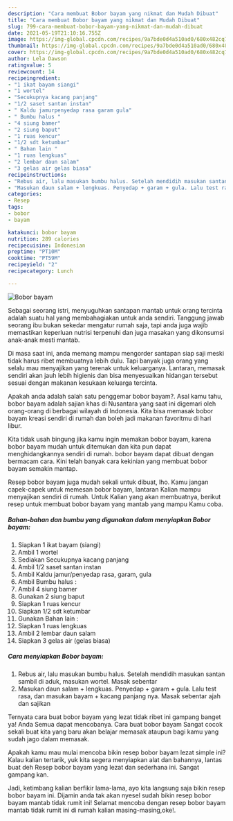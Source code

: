 ```yaml
---
description: "Cara membuat Bobor bayam yang nikmat dan Mudah Dibuat"
title: "Cara membuat Bobor bayam yang nikmat dan Mudah Dibuat"
slug: 799-cara-membuat-bobor-bayam-yang-nikmat-dan-mudah-dibuat
date: 2021-05-19T21:10:16.755Z
image: https://img-global.cpcdn.com/recipes/9a7bde0d4a510ad0/680x482cq70/bobor-bayam-foto-resep-utama.jpg
thumbnail: https://img-global.cpcdn.com/recipes/9a7bde0d4a510ad0/680x482cq70/bobor-bayam-foto-resep-utama.jpg
cover: https://img-global.cpcdn.com/recipes/9a7bde0d4a510ad0/680x482cq70/bobor-bayam-foto-resep-utama.jpg
author: Lela Dawson
ratingvalue: 5
reviewcount: 14
recipeingredient:
- "1 ikat bayam siangi"
- "1 wortel"
- "Secukupnya kacang panjang"
- "1/2 saset santan instan"
- " Kaldu jamurpenyedap rasa garam gula"
- " Bumbu halus "
- "4 siung bamer"
- "2 siung baput"
- "1 ruas kencur"
- "1/2 sdt ketumbar"
- " Bahan lain "
- "1 ruas lengkuas"
- "2 lembar daun salam"
- "3 gelas air gelas biasa"
recipeinstructions:
- "Rebus air, lalu masukan bumbu halus. Setelah mendidih masukan santan sambil di aduk, masukan wortel. Masak sebentar"
- "Masukan daun salam + lengkuas. Penyedap + garam + gula. Lalu test rasa, dan masukan bayam + kacang panjang nya. Masak sebentar ajah dan sajikan"
categories:
- Resep
tags:
- bobor
- bayam

katakunci: bobor bayam 
nutrition: 289 calories
recipecuisine: Indonesian
preptime: "PT10M"
cooktime: "PT59M"
recipeyield: "2"
recipecategory: Lunch

---
```



![Bobor bayam](https://img-global.cpcdn.com/recipes/9a7bde0d4a510ad0/680x482cq70/bobor-bayam-foto-resep-utama.jpg)

Sebagai seorang istri, menyuguhkan santapan mantab untuk orang tercinta adalah suatu hal yang membahagiakan untuk anda sendiri. Tanggung jawab seorang ibu bukan sekedar mengatur rumah saja, tapi anda juga wajib memastikan keperluan nutrisi terpenuhi dan juga masakan yang dikonsumsi anak-anak mesti mantab.

Di masa  saat ini, anda memang mampu mengorder santapan siap saji meski tidak harus ribet membuatnya lebih dulu. Tapi banyak juga orang yang selalu mau menyajikan yang terenak untuk keluarganya. Lantaran, memasak sendiri akan jauh lebih higienis dan bisa menyesuaikan hidangan tersebut sesuai dengan makanan kesukaan keluarga tercinta. 



Apakah anda adalah salah satu penggemar bobor bayam?. Asal kamu tahu, bobor bayam adalah sajian khas di Nusantara yang saat ini digemari oleh orang-orang di berbagai wilayah di Indonesia. Kita bisa memasak bobor bayam kreasi sendiri di rumah dan boleh jadi makanan favoritmu di hari libur.

Kita tidak usah bingung jika kamu ingin memakan bobor bayam, karena bobor bayam mudah untuk ditemukan dan kita pun dapat menghidangkannya sendiri di rumah. bobor bayam dapat dibuat dengan bermacam cara. Kini telah banyak cara kekinian yang membuat bobor bayam semakin mantap.

Resep bobor bayam juga mudah sekali untuk dibuat, lho. Kamu jangan capek-capek untuk memesan bobor bayam, lantaran Kalian mampu menyajikan sendiri di rumah. Untuk Kalian yang akan membuatnya, berikut resep untuk membuat bobor bayam yang mantab yang mampu Kamu coba.

<!--inarticleads1-->

##### Bahan-bahan dan bumbu yang digunakan dalam menyiapkan Bobor bayam:

1. Siapkan 1 ikat bayam (siangi)
1. Ambil 1 wortel
1. Sediakan Secukupnya kacang panjang
1. Ambil 1/2 saset santan instan
1. Ambil  Kaldu jamur/penyedap rasa, garam, gula
1. Ambil  Bumbu halus :
1. Ambil 4 siung bamer
1. Gunakan 2 siung baput
1. Siapkan 1 ruas kencur
1. Siapkan 1/2 sdt ketumbar
1. Gunakan  Bahan lain :
1. Siapkan 1 ruas lengkuas
1. Ambil 2 lembar daun salam
1. Siapkan 3 gelas air (gelas biasa)




<!--inarticleads2-->

##### Cara menyiapkan Bobor bayam:

1. Rebus air, lalu masukan bumbu halus. Setelah mendidih masukan santan sambil di aduk, masukan wortel. Masak sebentar
1. Masukan daun salam + lengkuas. Penyedap + garam + gula. Lalu test rasa, dan masukan bayam + kacang panjang nya. Masak sebentar ajah dan sajikan




Ternyata cara buat bobor bayam yang lezat tidak ribet ini gampang banget ya! Anda Semua dapat mencobanya. Cara buat bobor bayam Sangat cocok sekali buat kita yang baru akan belajar memasak ataupun bagi kamu yang sudah jago dalam memasak.

Apakah kamu mau mulai mencoba bikin resep bobor bayam lezat simple ini? Kalau kalian tertarik, yuk kita segera menyiapkan alat dan bahannya, lantas buat deh Resep bobor bayam yang lezat dan sederhana ini. Sangat gampang kan. 

Jadi, ketimbang kalian berfikir lama-lama, ayo kita langsung saja bikin resep bobor bayam ini. Dijamin anda tak akan nyesel sudah bikin resep bobor bayam mantab tidak rumit ini! Selamat mencoba dengan resep bobor bayam mantab tidak rumit ini di rumah kalian masing-masing,oke!.

